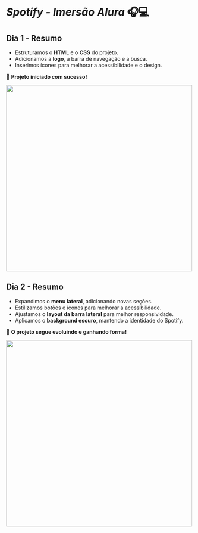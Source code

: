 
# _Spotify - Imersão Alura_ 🎧💻

## **Dia 1 - Resumo**
- Estruturamos o **HTML** e o **CSS** do projeto.
- Adicionamos a **logo**, a barra de navegação e a busca.
- Inserimos ícones para melhorar a acessibilidade e o design.

🚀 **Projeto iniciado com sucesso!**

<img src="https://github.com/user-attachments/assets/da7729d2-a300-4d5c-98d5-3ab3289fc1b9" width="500">

## **Dia 2 - Resumo**
- Expandimos o **menu lateral**, adicionando novas seções.
- Estilizamos botões e ícones para melhorar a acessibilidade.
- Ajustamos o **layout da barra lateral** para melhor responsividade.
- Aplicamos o **background escuro**, mantendo a identidade do Spotify.

🚀 **O projeto segue evoluindo e ganhando forma!**


<img src="https://github.com/user-attachments/assets/2f4e27a1-832e-40e7-bcfa-3a45cb491ff4" width="500">

